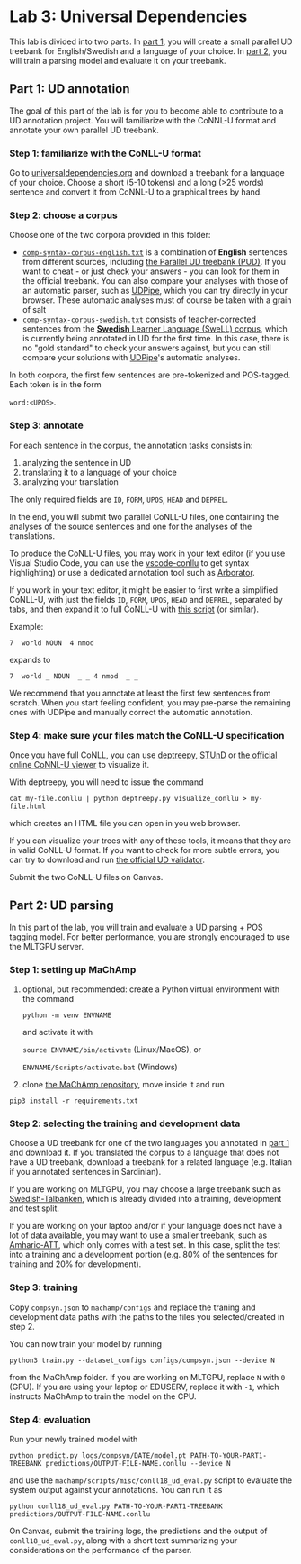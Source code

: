 # Lab 3: Universal Dependencies

This lab is divided into two parts.
In [part 1](#part-1-ud-annotation), you will create a small parallel UD treebank for English/Swedish and a language of your choice.
In [part 2](#part-2-ud-parsing), you will train a parsing model and evaluate it on your treebank.

## Part 1: UD annotation
The goal of this part of the lab is for you to become able to contribute to a UD annotation project. You will familiarize with the CoNNL-U format and annotate your own parallel UD treebank.

### Step 1: familiarize with the CoNLL-U format
Go to [universaldependencies.org](https://universaldependencies.org/) and download a treebank for a language of your choice.
Choose a short (5-10 tokens) and a long (>25 words) sentence and convert it from CoNNL-U to a graphical trees by hand.

### Step 2: choose a corpus
Choose one of the two corpora provided in this folder:

- [`comp-syntax-corpus-english.txt`](comp-syntax-corpus-english.txt) is a combination of __English__ sentences from different sources, including [the Parallel UD treebank (PUD)](https://github.com/UniversalDependencies/UD_English-PUD/tree/master). If you want to cheat - or just check your answers - you can look for them in the official treebank. You can also compare your analyses with those of an automatic parser, such as [UDPipe](https://lindat.mff.cuni.cz/services/udpipe/), which you can try directly in your browser. These automatic analyses must of course be taken with a grain of salt
- [`comp-syntax-corpus-swedish.txt`](comp-syntax-corpus-swedish.txt) consists of teacher-corrected sentences from the [__Swedish__ Learner Language (SweLL) corpus](https://spraakbanken.gu.se/en/resources/swell-gold), which is currently being annotated in UD for the first time. 
In this case, there is no "gold standard" to check your answers against, but you can still compare your solutions with [UDPipe](https://lindat.mff.cuni.cz/services/udpipe/)'s automatic analyses.

In both corpora, the first few sentences are pre-tokenized and POS-tagged. Each token is in the form

`word:<UPOS>`.

### Step 3: annotate
For each sentence in the corpus, the annotation tasks consists in:

1. analyzing the sentence in UD
2. translating it to a language of your choice
3. analyzing your translation

The only required fields are `ID`, `FORM`, `UPOS`, `HEAD` and `DEPREL`.

In the end, you will submit two parallel CoNLL-U files, one containing the analyses of the source sentences and one for the analyses of the translations.

To produce the CoNLL-U files, you may work in your text editor (if you use Visual Studio Code, you can use the [vscode-conllu](https://marketplace.visualstudio.com/items?itemName=lgrobol.vscode-conllu) to get syntax highlighting) or use a dedicated annotation tool such as [Arborator](https://arborator.grew.fr/#/).

If you work in your text editor, it might be easier to first write a simplified CoNLL-U, with just the fields `ID`, `FORM`, `UPOS`, `HEAD` and `DEPREL`, separated by tabs, and then expand it to full CoNLL-U with [this script](https://gist.github.com/harisont/612a87d20f729aa3411041f873367fa2) (or similar).

Example:

`7  world NOUN  4 nmod`

expands to

`7  world _ NOUN  _ _ 4 nmod  _ _`

We recommend that you annotate at least the first few sentences from scratch.
When you start feeling confident, you may pre-parse the remaining ones with UDPipe and manually correct the automatic annotation.

### Step 4: make sure your files match the CoNLL-U specification
Once you have full CoNLL, you can use [deptreepy](https://github.com/aarneranta/deptreepy/), [STUnD](https://harisont.github.io/STUnD/) or [the official online CoNNL-U viewer](https://universaldependencies.org/conllu_viewer.html) to visualize it.

With deptreepy, you will need to issue the command

`cat my-file.conllu | python deptreepy.py visualize_conllu > my-file.html`

which creates an HTML file you can open in you web browser.

If you can visualize your trees with any of these tools, it means that they are in valid CoNLL-U format.
If you want to check for more subtle errors, you can try to download and run [the official UD validator](https://github.com/UniversalDependencies/tools/blob/master/validate.py).

Submit the two CoNLL-U files on Canvas.

## Part 2: UD parsing
In this part of the lab, you will train and evaluate a UD parsing + POS tagging model.
For better performance, you are strongly encouraged to use the MLTGPU server.

### Step 1: setting up MaChAmp
1. optional, but recommended: create a Python virtual environment with the command
   ```
   python -m venv ENVNAME
   ```
   and activate it with

   `source ENVNAME/bin/activate` (Linux/MacOS), or

   `ENVNAME/Scripts/activate.bat` (Windows)
2. clone [the MaChAmp repository](https://github.com/machamp-nlp/machamp), move inside it and run 
  ```
  pip3 install -r requirements.txt
  ```

### Step 2: selecting the training and development data
Choose a UD treebank for one of the two languages you annotated in [part 1](#part-1-ud-annotation) and download it. 
If you translated the corpus to a language that does not have a UD treebank, download a treebank for a related language (e.g. Italian if you annotated sentences in Sardinian). 

If you are working on MLTGPU, you may choose a large treebank such as [Swedish-Talbanken](https://github.com/UniversalDependencies/UD_Swedish-Talbanken), which is already divided into a training, development and test split. 

If you are working on your laptop and/or if your language does not have a lot of data available, you may want to use a smaller treebank, such as [Amharic-ATT](https://github.com/UniversalDependencies/UD_Amharic-ATT), which only comes with a test set. 
In this case, split the test into a training and a development portion (e.g. 80% of the sentences for training and 20% for development).

### Step 3: training
Copy `compsyn.json` to `machamp/configs` and replace the traning and development data paths with the paths to the files you selected/created in step 2.

You can now train your model by running

```
python3 train.py --dataset_configs configs/compsyn.json --device N
```
from the MaChAmp folder.
If you are working on MLTGPU, replace `N` with `0` (GPU). If you are using your laptop or EDUSERV, replace it with `-1`, which instructs MaChAmp to train the model on the CPU.

### Step 4: evaluation
Run your newly trained model with

```
python predict.py logs/compsyn/DATE/model.pt PATH-TO-YOUR-PART1-TREEBANK predictions/OUTPUT-FILE-NAME.conllu --device N
```
and use the `machamp/scripts/misc/conll18_ud_eval.py` script to evaluate the system output against your annotations. You can run it as

```
python conll18_ud_eval.py PATH-TO-YOUR-PART1-TREEBANK predictions/OUTPUT-FILE-NAME.conllu
```

On Canvas, submit the training logs, the predictions and the output of `conll18_ud_eval.py`, along with a short text summarizing your considerations on the performance of the parser.